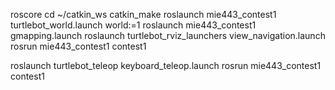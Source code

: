 roscore 
cd ~/catkin_ws
catkin_make
roslaunch mie443_contest1 turtlebot_world.launch world:=1
roslaunch mie443_contest1 gmapping.launch
roslaunch turtlebot_rviz_launchers view_navigation.launch
rosrun mie443_contest1 contest1


roslaunch turtlebot_teleop keyboard_teleop.launch
rosrun mie443_contest1 contest1
